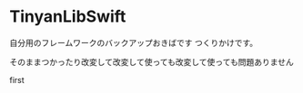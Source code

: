 TinyanLibSwift
==============

自分用のフレームワークのバックアップおきばです
つくりかけです。

そのままつかったり改変して改変して使っても改変して使っても問題ありません


first

